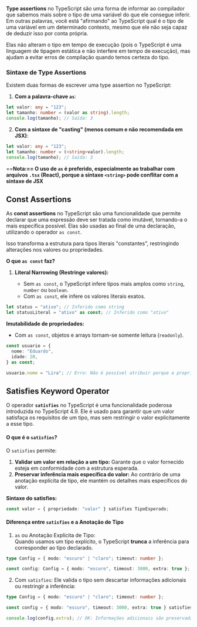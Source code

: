 **Type assertions** no TypeScript são uma forma de informar ao compilador que sabemos mais sobre o tipo de uma variável do que ele consegue inferir. Em outras palavras, você está "afirmando" ao TypeScript qual é o tipo de uma variável em um determinado contexto, mesmo que ele não seja capaz de deduzir isso por conta própria.

Elas não alteram o tipo em tempo de execução (pois o TypeScript é uma linguagem de tipagem estática e não interfere em tempo de execução), mas ajudam a evitar erros de compilação quando temos certeza do tipo.

### Sintaxe de Type Assertions

Existem duas formas de escrever uma type assertion no TypeScript:

1. **Com a palavra-chave `as`**:
``` typescript
let valor: any = "123";
let tamanho: number = (valor as string).length;
console.log(tamanho); // Saída: 3	
```

2. **Com a sintaxe de "casting" (menos comum e não recomendada em JSX)**:
``` typescript
let valor: any = "123";
let tamanho: number = (<string>valor).length;
console.log(tamanho); // Saída: 3
```

==**Nota:== O uso de `as` é preferido, especialmente ao trabalhar com arquivos `.tsx` (React), porque a sintaxe `<string>` pode conflitar com a sintaxe de JSX**


## Const Assertions

As **const assertions** no TypeScript são uma funcionalidade que permite declarar que uma expressão deve ser tratada como imutável, tornando-a o mais específica possível. Elas são usadas ao final de uma declaração, utilizando o operador `as const`.

Isso transforma a estrutura para tipos literais "constantes", restringindo alterações nos valores ou propriedades.

 **O que `as const` faz?**

1. **Literal Narrowing (Restringe valores):**
    
    - Sem `as const`, o TypeScript infere tipos mais amplos como `string`, `number` ou `boolean`.
    - Com `as const`, ele infere os valores literais exatos.

``` typescript
let status = "ativo"; // Inferido como string
let statusLiteral = "ativo" as const; // Inferido como "ativo"
```


**Imutabilidade de propriedades:**

- Com `as const`, objetos e arrays tornam-se somente leitura (`readonly`).

``` typescript
const usuario = {
  nome: "Eduardo",
  idade: 20,
} as const;

usuario.nome = "Lira"; // Erro: Não é possível atribuir porque a propriedade é somente leitura.
```


## Satisfies Keyword Operator

O operador **`satisfies`** no TypeScript é uma funcionalidade poderosa introduzida no TypeScript 4.9. Ele é usado para garantir que um valor satisfaça os requisitos de um tipo, mas sem restringir o valor explicitamente a esse tipo.


#### O que é o `satisfies`?

O `satisfies` permite:

1. **Validar um valor em relação a um tipo:** Garante que o valor fornecido esteja em conformidade com a estrutura esperada.
2. **Preservar inferência mais específica do valor:** Ao contrário de uma anotação explícita de tipo, ele mantém os detalhes mais específicos do valor.

**Sintaxe do satisfies:**

``` typescript
const valor = { propriedade: "valor" } satisfies TipoEsperado;
```


#### Diferença entre `satisfies` e a Anotação de Tipo

1. `as` ou Anotação Explícita de Tipo:	
	Quando usamos um tipo explícito, o TypeScript **trunca** a inferência para corresponder ao tipo declarado.
	
``` typescript
type Config = { modo: "escuro" | "claro"; timeout: number };

const config: Config = { modo: "escuro", timeout: 3000, extra: true }; // Erro: "extra" não existe em "Config".
```

2. Com `satisfies`:
	Ele valida o tipo sem descartar informações adicionais ou restringir a inferência:
	
``` typescript
type Config = { modo: "escuro" | "claro"; timeout: number };

const config = { modo: "escuro", timeout: 3000, extra: true } satisfies Config;

console.log(config.extra); // OK: Informações adicionais são preservadas.
```

